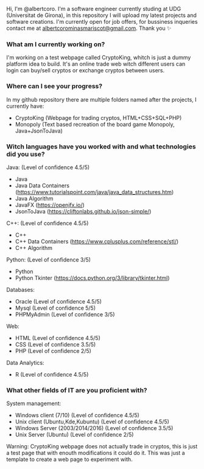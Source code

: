 Hi, I'm @albertcoro. I'm a software engineer currently studing at UDG (Universitat de Girona), in this repository I will
upload my latest projects and software creations. I'm currently open for job offers, for bussiness inqueries contact me at
albertcorominasmariscot@gmail.com. Thank you ✨

<h3>What am I currently working on?</h3>
 
 I'm working on a test webpage called CryptoKing, whitch is just a dummy platform idea to build. It's an online trade web
 witch different users can login can buy/sell cryptos or exchange cryptos between users. 
 
<h3>Where can I see your progress?</h3>
 
 In my github repository there are multiple folders named after the projects, I currently have:
 - CryptoKing (Webpage for trading cryptos, HTML+CSS+SQL+PHP)
 - Monopoly (Text based recreation of the board game Monopoly, Java+JsonToJava)
 
<h3>Witch languages have you worked with and what technologies did you use?</h3>
 
 Java: (Level of confidence 4.5/5)
- Java
- Java Data Containers (https://www.tutorialspoint.com/java/java_data_structures.htm)
- Java Algorithm
- JavaFX (https://openjfx.io/)
- JsonToJava (https://cliftonlabs.github.io/json-simple/)
 
 C++: (Level of confidence 4.5/5)
- C++
- C++ Data Containers (https://www.cplusplus.com/reference/stl/)
- C++ Algorithm
 
 Python: (Level of confidence 3/5)
- Python
- Python Tkinter (https://docs.python.org/3/library/tkinter.html)
      
 Databases:
- Oracle (Level of confidence 4.5/5)
- Mysql (Level of confidence 5/5)
- PHPMyAdmin (Level of confidence 3/5)
 
 Web:
- HTML (Level of confidence 4.5/5)
- CSS (Level of confidence 3.5/5)
- PHP (Level of confidence 2/5)
      
 Data Analytics:
- R (Level of confidence 4.5/5)

<h3>What other fields of IT are you proficient with?</h3>

System management:
- Windows client (7/10) (Level of confidence 4.5/5)
- Unix client (Ubuntu,Kde,Kubuntu) (Level of confidence 4.5/5)
- Windows Server (2003/2014/2016) (Level of confidence 3.5/5)
- Unix Server (Ubuntu) (Level of confidence 2/5)

Warning: CryptoKing webpage does not actually trade in cryptos, this is just a test page that with enouth modifications it could do 
it. This was just a template to create a web page to experiment with.

<!---
albertcoro/albertcoro is a ✨ special ✨ repository because its `README.md` (this file) appears on your GitHub profile.
You can click the Preview link to take a look at your changes.
--->
